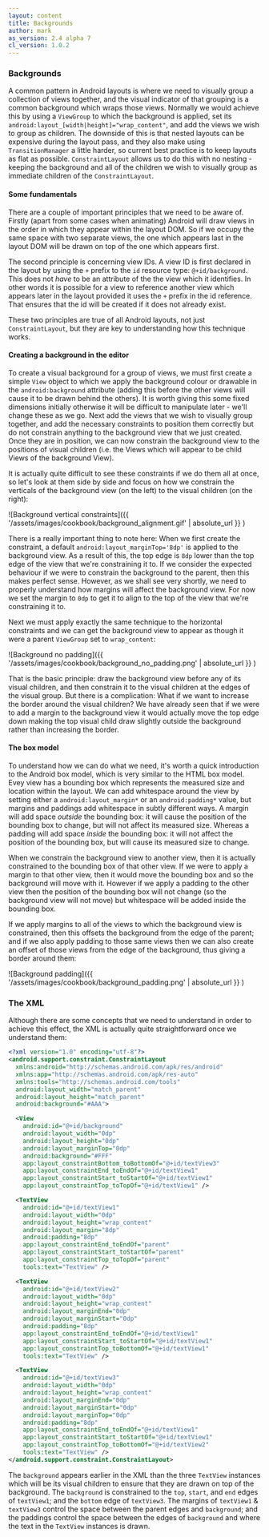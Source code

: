 ```yaml
---
layout: content
title: Backgrounds
author: mark
as_version: 2.4 alpha 7
cl_version: 1.0.2
---
```

### Backgrounds

A common pattern in Android layouts is where we need to visually group a collection of views together, and the visual indicator of that grouping is a common background which wraps those views. Normally we would achieve this by using a `ViewGroup` to which the background is applied, set its `android:layout_[width|height]="wrap_content"`, and add the views we wish to group as children. The downside of this is that nested layouts can be expensive during the layout pass, and they also make using `TransitionManager` a little harder, so current best practice is to keep layouts as flat as possible. `ConstraintLayout` allows us to do this with no nesting - keeping the background and all of the children we wish to visually group as immediate children of the `ConstraintLayout`.
  
#### Some fundamentals

There are a couple of important principles that we need to be aware of. Firstly (apart from some cases when animating) Android will draw views in the order in which they appear within the layout DOM. So if we occupy the same space with two separate views, the one which appears last in the layout DOM will be drawn on top of the one which appears first.

The second principle is concerning view IDs. A view ID is first declared in the layout by using the `+` prefix to the `id` resource type: `@+id/background`. This does not _have_ to be an attribute of the the view which it identifies. In other words it is possible for a view to reference another view which appears later in the layout provided it uses the `+` prefix in the id reference. That ensures that the id will be created if it does not already exist.

These two principles are true of all Android layouts, not just `ConstraintLayout`, but they are key to understanding how this technique works.

#### Creating a background in the editor

To create a visual background for a group of views, we must first create a simple `View` object to which we apply the background colour or drawable in the `android:background` attribute (adding this before the other views will cause it to be drawn behind the others). It is worth giving this some fixed dimensions initially otherwise it will be difficult to manipulate later - we'll change these as we go. Next add the views that we wish to visually group together, and add the necessary constraints to position them correctly but do not constrain anything to the background view that we just created. Once they are in position, we can now constrain the background view to the positions of visual children (i.e. the Views which will appear to be child Views of the background View).

It is actually quite difficult to see these constraints if we do them all at once, so let's look at them side by side and focus on how we constrain the verticals of the background view (on the left) to the visual children (on the right):

![Background vertical constraints]({{ '/assets/images/cookbook/background_alignment.gif' | absolute_url  }} )

There is a really important thing to note here: When we first create the constraint, a default `android:layout_marginTop='8dp'` is applied to the background view. As a result of this, the top edge is `8dp` lower than the top edge of the view that we're constraining it to. If we consider the expected behaviour if we were to constrain the background to the parent, then this makes perfect sense. However, as we shall see very shortly, we need to properly understand how margins will affect the background view. For now we set the margin to `0dp` to get it to align to the top of the view that we're constraining it to.

Next we must apply exactly the same technique to the horizontal constraints and we can get the background view to appear as though it were a parent `ViewGroup` set to `wrap_content`:

![Background no padding]({{ '/assets/images/cookbook/background_no_padding.png' | absolute_url  }} )

That is the basic principle: draw the background view before any of its visual children, and then constrain it to the visual children at the edges of the visual group. But there is a complication: What if we want to increase the border around the visual children? We have already seen that if we were to add a margin to the background view it would actually move the top edge down making the top visual child draw slightly outside the background rather than increasing the border.

#### The box model

To understand how we can do what we need, it's worth a quick introduction to the Android box model, which is very similar to the HTML box model. Evey view has a bounding box which represents the measured size and location within the layout. We can add whitespace around the view by setting either a `android:layout_margin*` or an `android:padding*` value, but margins and paddings add whitespace in subtly different ways. A margin will add space _outside_ the bounding box: it will cause the position of the bounding box to change, but will not affect its measured size. Whereas a padding will add space _inside_ the bounding box: it will not affect the position of the bounding box, but will cause its measured size to change.

When we constrain the background view to another view, then it is actually constrained to the bounding box of that other view. If we were to apply a margin to that other view, then it would move the bounding box and so the background will move with it. However if we apply a padding to the other view then the position of the bounding box will not change (so the background view will not move) but whitespace will be added inside the bounding box. 

If we apply margins to all of the views to which the background view is constrained, then this offsets the background from the edge of the parent; and if we also apply padding to those same views then we can also create an offset of those views from the edge of the background, thus giving a border around them:

![Background padding]({{ '/assets/images/cookbook/background_padding.png' | absolute_url  }} )
  
### The XML

Although there are some concepts that we need to understand in order to achieve this effect, the XML is actually quite straightforward once we understand them:

```xml
<?xml version="1.0" encoding="utf-8"?>
<android.support.constraint.ConstraintLayout 
  xmlns:android="http://schemas.android.com/apk/res/android"
  xmlns:app="http://schemas.android.com/apk/res-auto"
  xmlns:tools="http://schemas.android.com/tools"
  android:layout_width="match_parent"
  android:layout_height="match_parent"
  android:background="#AAA">

  <View
    android:id="@+id/background"
    android:layout_width="0dp"
    android:layout_height="0dp"
    android:layout_marginTop="0dp"
    android:background="#FFF"
    app:layout_constraintBottom_toBottomOf="@+id/textView3"
    app:layout_constraintEnd_toEndOf="@+id/textView1"
    app:layout_constraintStart_toStartOf="@+id/textView1"
    app:layout_constraintTop_toTopOf="@+id/textView1" />

  <TextView
    android:id="@+id/textView1"
    android:layout_width="0dp"
    android:layout_height="wrap_content"
    android:layout_margin="8dp"
    android:padding="8dp"
    app:layout_constraintEnd_toEndOf="parent"
    app:layout_constraintStart_toStartOf="parent"
    app:layout_constraintTop_toTopOf="parent"
    tools:text="TextView" />

  <TextView
    android:id="@+id/textView2"
    android:layout_width="0dp"
    android:layout_height="wrap_content"
    android:layout_marginEnd="0dp"
    android:layout_marginStart="0dp"
    android:padding="8dp"
    app:layout_constraintEnd_toEndOf="@+id/textView1"
    app:layout_constraintStart_toStartOf="@+id/textView1"
    app:layout_constraintTop_toBottomOf="@+id/textView1"
    tools:text="TextView" />

  <TextView
    android:id="@+id/textView3"
    android:layout_width="0dp"
    android:layout_height="wrap_content"
    android:layout_marginEnd="0dp"
    android:layout_marginStart="0dp"
    android:layout_marginTop="0dp"
    android:padding="8dp"
    app:layout_constraintEnd_toEndOf="@+id/textView1"
    app:layout_constraintStart_toStartOf="@+id/textView1"
    app:layout_constraintTop_toBottomOf="@+id/textView2"
    tools:text="TextView" />
</android.support.constraint.ConstraintLayout>
```

The `background` appears earlier in the XML than the three `TextView` instances which will be its visual children to ensure that they are drawn on top of the background. The `background` is constrained to the `top`, `start`, and `end` edges of `textView1`; and the `bottom` edge of `textView3`. The margins of `textView1` & `textView3` control the space between the parent edges and `background`; and the paddings control the space between the edges of `background` and where the text in the `TextView` instances is drawn.
